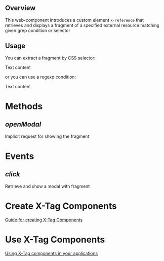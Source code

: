 ## Overview

This web-component introduces a custom element `x-reference` that retrieves and displays a fragment of
a specified external resource matching given grep condition or selector

## Usage

You can extract a fragment by CSS selector:

<x-reference href="url-address" locator="a-CSS-selector">
    Text content
</x-reference>


or you can use a regexp condition:

<x-reference href="url-address" grep="reg-exp">
    Text content
</x-reference>


# Methods

## ___openModal___

Implicit request for showing the fragment


# Events

## ___click___

Retrieve and show a modal with fragment


# Create X-Tag Components

[Guide for creating X-Tag Components](https://github.com/x-tag/core/wiki/Creating-X-Tag-Components)

# Use X-Tag Components

[Using X-Tag components in your applications](https://github.com/x-tag/core/wiki/Using-X-Tag-Components-in-your-application)

